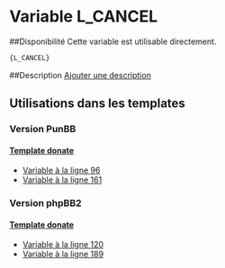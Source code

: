 # Variable L_CANCEL

##Disponibilité
Cette variable est utilisable directement.

```html
{L_CANCEL}
```

##Description
[Ajouter une description](https://fa-tvars.appspot.com/var/L_CANCEL)

## Utilisations dans les templates

### Version PunBB

#### [Template donate](punbb/donate.md#readme)
* [Variable &agrave; la ligne 96](../punbb/donate.tpl#L96)
* [Variable &agrave; la ligne 161](../punbb/donate.tpl#L161)

### Version phpBB2

#### [Template donate](subsilver/donate.md#readme)
* [Variable &agrave; la ligne 120](../subsilver/donate.tpl#L120)
* [Variable &agrave; la ligne 189](../subsilver/donate.tpl#L189)